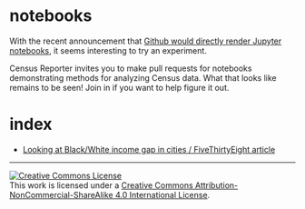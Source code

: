 # notebooks

With the recent announcement that [Github would directly render Jupyter notebooks](http://blog.jupyter.org/2015/05/07/rendering-notebooks-on-github/), 
it seems interesting to try an experiment.

Census Reporter invites you to make pull requests for notebooks demonstrating methods for analyzing Census data. 
What that looks like remains to be seen! Join in if you want to help figure it out.

# index

* [Looking at Black/White income gap in cities / FiveThirtyEight article](538_race_income_gap.ipynb)


<hr>
<a rel="license" href="http://creativecommons.org/licenses/by-nc-sa/4.0/"><img alt="Creative Commons License" style="border-width:0" src="https://i.creativecommons.org/l/by-nc-sa/4.0/88x31.png" /></a><br />This work is licensed under a <a rel="license" href="http://creativecommons.org/licenses/by-nc-sa/4.0/">Creative Commons Attribution-NonCommercial-ShareAlike 4.0 International License</a>.
